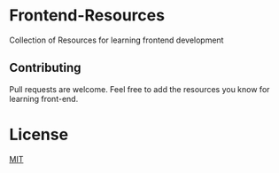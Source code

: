 # Frontend-Resources
Collection of Resources for learning frontend development

## Contributing

Pull requests are welcome.
Feel free to add the resources you know for learning front-end.

# License
 [MIT](https://github.com/jayk-gupta/Frontend-Resources/blob/main/LICENSE)


